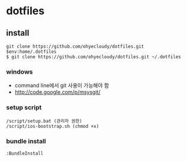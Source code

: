 # dotfiles

## install
    git clone https://github.com/ohyecloudy/dotfiles.git $env:home/.dotfiles
    $ git clone https://github.com/ohyecloudy/dotfiles.git ~/.dotfiles

### windows
* command line에서 git 사용이 가능해야 함
 * http://code.google.com/p/msysgit/

### setup script
    /script/setup.bat (관리자 권한)
    /script/ios-bootstrap.sh (chmod +x)

### bundle install
    :BundleInstall

